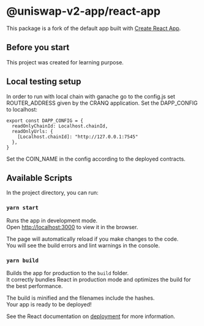 # @uniswap-v2-app/react-app

This package is a fork of the default app built with [Create React App](https://github.com/facebook/create-react-app).

## Before you start

This project was created for learning purpose. <br />

## Local testing setup
In order to run with local chain with ganache go to the config.js set ROUTER_ADDRESS given by the CRANQ application.
Set the DAPP_CONFIG to localhost:
``` 
export const DAPP_CONFIG = {
  readOnlyChainId: Localhost.chainId,
  readOnlyUrls: {
    [Localhost.chainId]: "http://127.0.0.1:7545"
  },
}
```
Set the COIN_NAME in the config according to the deployed contracts.

## Available Scripts

In the project directory, you can run:

### `yarn start`

Runs the app in development mode.<br>
Open [http://localhost:3000](http://localhost:3000) to view it in the browser.

The page will automatically reload if you make changes to the code.<br>
You will see the build errors and lint warnings in the console.

### `yarn build`

Builds the app for production to the `build` folder.<br />
It correctly bundles React in production mode and optimizes the build for the best performance.

The build is minified and the filenames include the hashes.<br />
Your app is ready to be deployed!

See the React documentation on [deployment](https://facebook.github.io/create-react-app/docs/deployment) for more information.

